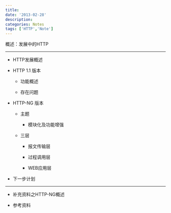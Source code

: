 ```yaml
---
title:
date: '2013-02-28'
description:
categories: Notes
tags: ['HTTP','Note']
---
```



概述：发展中的HTTP

***
   
+ HTTP发展概述
    
+ HTTP 1.1 版本
        
    + 功能概述
        
    + 存在问题

+ HTTP-NG 版本
        
    + 主题
            
        + 模块化及功能增强

    + 三层
            
        + 报文传输层
            
        + 过程调用层
            
        + WEB应用层

+ 下一步计划

***

+ 补充资料之HTTP-NG概述

+ 参考资料
